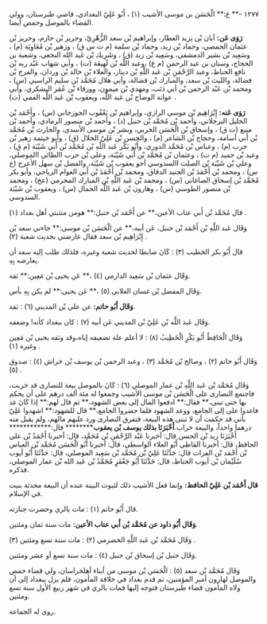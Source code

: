 ١٢٧٧ -** ع:** الْحَسَن بن موسى الأشيب (١) ، أَبُو عَلِيّ البغدادي، قاضي طبرستان، وولي القضاء بالموصل وحمص أيضا.

**رَوَى عَن:** أبان بْن يزيد العطار، وإبراهيم بْن سعد الزُّهْرِيّ، وجرير بْن حازم، وحريز بْن عثمان الحمصي، وحماد بْن زيد، وحماد بْن سلمة (م ت س ق) ، وزهير بْن مُعَاوِيَة (م) ، وسَعِيد بْن بشير الدمشقي، وسَعِيد بْن زيد (ق) ، وشَرِيك بْن عَبد الله النخعي، وشعبة بن الحجاج، وسنان بن عبد الرحمن (م ع) ،وعبد اللَّه بْن لَهِيعَة (ت) ، وأبي شهاب عَبْد ربه بْن نافع الحناط، وعبد الرَّحْمَنِ بْن عَبد اللَّهِ بْن دينار، والعلاء بْن خالد بْن وردان، والفرج بْن فضالة، والليث بْن سعد، والمبارك بْن فضالة، وأبي هلال مُحَمَّد بْن سليم الراسبي (س) ، ومحمد بْن عَبْد الرحمن بْن أبي ذئب، ومهدي بْن ميمون، وورقاء بْن عُمَر اليشكري، وأبي عوانة الوضاح بْن عَبد اللَّه، ويعقوب بْن عَبد اللَّه القمي (ت) .

**رَوَى عَنه:** إِبْرَاهِيم بْن موسى الرازي، وإبراهيم بْن يَعْقُوب الجوزجاني (س) ، وأَحْمَد بْن الخليل البرجلاني، وأحمد بْن مُحَمَّد بْن حنبل (د) ، وأحمد بْن منصور الرمادي، وأحمد بْن منيع (ت ق) ، وإسحاق بْن الْحَسَن الحربي، وبشر بْن موسى الأسدي، والحارث بْن مُحَمَّد بْن أَبي أسامة، وحجاج بْن الشاعر (م) ، والحسن بْن عَلِيّ الخلال (ق) ، وأبو خيثمة زهير بْن حرب (م) ، وعباس بْن مُحَمَّد الدوري، وأَبُو بَكْر عَبد اللَّهِ بْن مُحَمَّد بْن أَبي شَيْبَة (م ق) ، وعبد بْن حميد (م ت) ، وعثمان بْن مُحَمَّد بْن أَبي شَيْبَة، وعلى بْن حرب االطائي االموصلي، وعلي بْن شَيْبَة بْن الصلت االسدوسي أخو يعقوب بْن شَيْبَة، والفضل بْن سهل الأعرج (خ س) ، ومحمد بْن أَحْمَدَ بْن الجنيد الدقاق، ومحمد بْن أَحْمَدَ بْن أَبي العوام الرياحي، وأبو بكر مُحَمَّد بْن إسحاق الصاغاني (س) ، ومحمد بْن عَبد اللَّهِ بْن المبارك المخرمي (عخ) ، ومحمد بْن منصور الطوسي (س) ، وهارون بْن عَبد اللَّه الحمال (س) ، ويعقوب بْن شَيْبَة السدوسي.

قال مُحَمَّد بْن أَبي عتاب الأعين،** عن أَحْمَد بْن حنبل:** هومن متثبتي أهل بغداد (١) .

وَقَال عَبد اللَّهِ بْن أَحْمَد بْن حنبل، عَن أبيه،** عن الْحَسَن بْن موسى:** جاءني سعد بْن إِبْرَاهِيم بْن سعد فقال عارضني بحديث شعبة (٢) .

قال أَبُو بكر الخطيب (٣) : كَانَ ضابطا لحديث شعبة وغيره، فلذلك طلب إليه سعد أن يعارضه بِهِ.

وَقَال عثمان بْن سَعِيد الدارمي (٤) ،** عَن يحيى بْن مَعِين:** ثقة.

وَقَال المفضل بْن غسان الغلابي (٥) ،** عَن يحيى:** لم يكن بِهِ بأس.

**وَقَال أَبُو حاتم:** عن علي بْن المديني (٦) : ثقة.

وَقَال عَبد اللَّه بْن عَلِيّ بْن المديني عَن أبيه (٧) : كان ببغداد كأنه! وضعفه.

وَقَال الْحَافِظُ أَبُو بَكْرٍ الْخَطِيبُ (٨) : لا أعلم علة تضعيفه إياه،وقد وثقه يحيى بْن مَعِين وغيره (١) .

وَقَال أَبُو حاتم (٢) ، وصالح بْن مُحَمَّد (٣) ، وعبد الرحمن بْن يوسف بْن خراش (٤) : صدوق (٥) .

وَقَال مُحَمَّد بْن عَبد اللَّهِ بْن عمار الموصلي (٦) : كَانَ بالموصل بيعة للنصارى قد خربت، فاجتمع النصارى على الْحَسَن بْن موسى الأشيب وجمعوا له مئة ألف درهم على أن يحكم بها حتى تبنى،** فقال:** ادفعوا المال إلى بعض الشهود،** ثم قال لهم:** إذا كَانَ غد فاغدوا على إلى الجامع، ووعد الشهود فلما حضروا الجامع،** قال للشهود:** اشهدوا عَلِيّ بأني قد حكمت أن لا تبنى هذه البيعة، فتفرق النصارى ورد عليهم مالهم، ولم يقبل منه درهما واحداً، والبيعة خراب.**أَخْبَرَنَا بذلك يوسف بْن يعقوب********** قال:************ أَخْبَرَنَا زيد بْن الحسن قال: أخبرنا عَبْد الرَّحْمَنِ بْن مُحَمَّد، قال: أخبرنا أَحْمَدُ بْن علي الحافظ، قال: أخبرنا القاظي أَبُو العلاء الواسطي، قال: أخبرنا أَبُو الْحَسَن مُحَمَّد بْن العباس بْن أَحْمَد بْن الفرات قال: حَدَّثَنَا عَلِيّ بْن مُحَمَّد بْن سَعِيد الموصلي، قال: حَدَّثَنَا أَبُو أيوب سُلَيْمان بْن أيوب الحناط، قال: حَدَّثَنَا أَبُو جَعْفَرٍ مُحَمَّدُ بْن عَبد الله بْن عمار الموصلي، فذكره.

**قال أَحْمَد بْن عَلِيّ الحافظ:** وإنما فعل الأشيب ذلك لثبوت البينة عنده أن البيعة محدثة بنيت في الإسلام.

قال أَبُو حاتم (١) : مات بالري وحضرت جنازته.

**وَقَال أَبُو داود عن مُحَمَّد بْن أَبي عتاب الأعين:** مات سنة ثمان ومئتين.

وَقَال مُحَمَّد بْن عَبد اللَّهِ الحضرمي (٢) : مات سنة تسع ومئتين (٣) .

وَقَال حنبل بْن إسحاق بْن حنبل (٤) : مات سنة تسع أو عشر ومئتين.

وَقَال مُحَمَّد بْن سعد (٥) : الْحَسَن بْن موسى من أبناء أهلخراسان، ولي قضاء حمص والموصل لهارون أمير المؤمنين، ثم قدم بغداد في خلافة المأمون، فلم يزل ببغداد إلى أن ولاه المأمون قضاء طبرستان فتوجه إليها فمات بالري في شهر ربيع الأول سنة تسع ومئتين.

روى له الجماعة.
